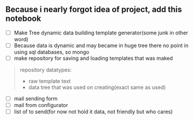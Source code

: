 ## Because i nearly forgot idea of project, add this notebook

- [ ] Make Tree dynamic data building template generator(some junk in other word)
- [ ] Because data is dynamic and may became in huge tree there no point in using sql databases, so mongo
- [ ] make repository for saving and loading templates that was maked
> repository datatypes:
> - raw template text
> - data tree that was used on creating(exact same as used)

- [ ] mail sending form
- [ ] mail from configurator
- [ ] list of to send(for now not hold it data, not friendly but who cares)